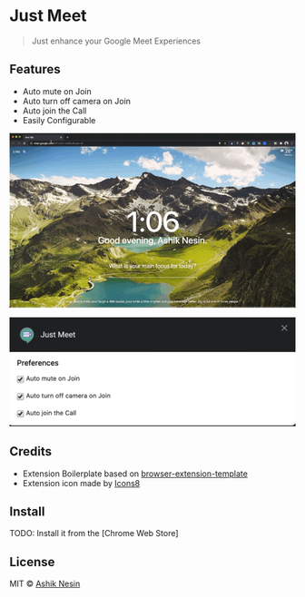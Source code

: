 # Just Meet

> Just enhance your Google Meet Experiences


## Features
- Auto mute on Join
- Auto turn off camera on Join
- Auto join the Call
- Easily Configurable

![Just Meet Demo](media/demo.gif)

![Prefereces](media/preference.png)

## Credits
- Extension Boilerplate based on [browser-extension-template](https://github.com/notlmn/browser-extension-template)
- Extension icon made by [Icons8](https://icons8.com/icon/6GXiHvXGq8VF/google-meet)


## Install
TODO: Install it from the [Chrome Web Store]

## License
MIT © [Ashik Nesin](https://nesin.io)

